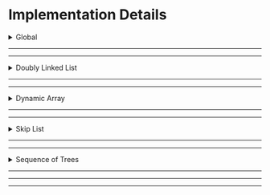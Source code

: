 # Implementation Details

<details>
<summary>Global</summary>

### Global Implementation

Global types and functions were used to make certain conventions consistent across all the list types.

#### Type: `LENGTH` (`size_t`)
This type is used for values that represent the length of something, whether it be the size of the list, an index, or a counter based on the size/index.

#### Type: `DATA` (`int64_t`)
This type is used for values that represent the data that the list holds.


#### Function: `TEST_elements(list) -> n, seq`
This is used by the Unit Tester to check for correctness against the true raw sequence of `DATA` values of the list (unaffected by reversal flags), WITHOUT using `get` or any other operation.\
For this reason, the implementer must absolutely make sure that it works correctly for any `n` and `seq`, so that there is no confusion on if it's the executed operation that failed, or if it's `TEST_elements` that's the culprit.

#### Function: `TEST_internal(list) -> bool`
This is used by the Unit Tester to check if any internal testing was successful. The implementer of the list can put any test within this function, as long as it returns either `true` or `false` to determine if the test was successful or not.\
For example, the Sequence of Trees implementation tests for the required sequence of k's for each tree to be a concatenation of strictly increasing, and then strictly decreasing types. It will return `false` if it fails to satisfy this test at any point.

#### Function: `TEST_reversed(list) -> bool`
This is used by the Unit Tester to check if the list is reversed. The implementer must return their reversal flag in this function. Since all lists aim for $$O(1)$$ time complexity for `reverse`, this can apply to all lists.

</details>

<hr>
<hr>

<details>
<summary>Doubly Linked List</summary>

## Doubly Linked List

### Summary
`Doubly-linked List` is one of the most common data structures that offers advantages over the others. It is an extension to `Singly-linked List` but instead of being a one-way traversal, doubly-linked List provides a two-way connection from front to back and vice-versa.

<hr>

<details>
<summary>Structs</summary>

#### Struct: `List`
A **doubly-linked list** being an extension of the singly-linked list inherits the same pointer referencing to `head` but with additional `tail` which is the leftmost `ListNode` and rightmost `ListNode` respectively.
The struct also have a field `size` that stores the size `n` of the list.
Lastly, the struct also have a (`boolean`) field `reversed` that flags whether the `reverse` function is called.
This property allows the implementation to have an $O(1)$ worst-case time complexity for its `reverse` operation.

#### Struct: `ListNode`
This represents the doubly-linked list node for the `List`.
It has `left` pointer that references to the previous `ListNode` and `right` pointer which references to the next adjacent `ListNode`.
Moreover, each `ListNode` has its corresponding `DATA` field `val` that stores the value of the said node.

<hr>
</details>

<details>
<summary>Initializer</summary>

### Operation: `MAKE`

#### Helper: `initList()`
It allocates memory for the `List: l` using `malloc()`.\
It initially points `head` and `tail` pointers  to `NULL`. Moreover, it sets `reversed` and `size` to `bool: false` and `LENGTH: 0`  respectively.\
Lastly it returns the initialized `List: l` to the caller.

#### Main: `*make(n, seq) -> list`
This is the main operation of `Make`. It aims to create a working doubly-linked list out of a passed `sequence` with size `n`. 
Returns `List` once passed with arguments and called.

<hr>
</details>

<details>
<summary>Flags/List Info</summary>

### Operation: `reverse(l)`
Reversing a `list` with `n` elements will take time complexity of $O(n)$. Hence, the group found an elegant way of achieving the `reverse` operation at $O(1)$.\
Instead this function will **toggle** the (`boolean`) field in `List` called `reversed`.
It simply flips the `reversed` flag for the other operations to appropriately use, resulting in $O(1)$ worst case time complexity for this operation.\

### Operation: `size(l) -> LENGTH`
It simply returns a `LENGTH` which is the current `size: n` of the `list`.

### Operation: `empty(l) -> bool`
It simply returns `bool` that checks whether the `list` has no elements or has `size == 0`.

<hr>
</details>

<details>
<summary>Getters/Setters</summary>

### Operation: `get(l, i) -> DATA`
This operation traverses the `List` from left to right until the target index `i` is found, returning the `DATA` of the `ListNode` found. If reversed it will the `head` will be the right and `tail` will be the left, hence right to left traversal.

### Operation: `set(l, i, v)`
Similar traversal with the `get(l, i)` operation but instead of returning a `DATA`, it will change the current `value` of the `ListNode` found in the index `i` with `v`. If reversed it will the `head` will be the right and `tail` will be the left, hence right to left traversal.


### Operation: `peek_left(l) -> DATA`
This simply returns the leftmost `DATA` of the `ListNode`. If reversed it will return the rightmost `DATA` of the `ListNode` instead.

### Operation: `peek_right(l) -> DATA`
This simply returns the rightmost `DATA` of the `ListNode`. If reversed it will return the leftmost `DATA` of the `ListNode` instead.

<hr>
</details>

<details>
<summary>Insertions/Deletions</summary>

### Operation: `pop_left(l) -> bool`
This operation **deletes** the leftmost `ListNode` of the `List` by disconnecting the `ListNode` at index `i = 0` and reconnecting the **next node** left pointer to NULL. It will also update the `head` of the `List` hence making **next node** be the new leftmost `ListNode`. If reversed it will make use of **prev node** instead and update the `tail` of the `List`.

### Operation: `pop_right(l) -> bool`
This operation **deletes** the rightmost `ListNode` of the `List` by disconnecting the `ListNode` at index `i = 0` and reconnecting the `tailSentinel` to the `ListNode` adjacent to the rightmost node. This updates the rightmost node.

### Operation: `push_left(l, v)`
This operation **insert** a new `ListNode` to the `List` by updating the left pointer of the leftmost node to the **new node** and updating it as the new `head` of the list. If reversed, it will update the right pointer of the righmost node and change its new `tail` to the **new node**.

### Operation: `push_right(l, v)`
This operation **insert** a new `ListNode` to the `List` by updating the right pointer of the rightmost node to the **new node** and updating it as the new `tail` of the list. If reversed, it will update the left pointer of the leftmost node and change its new `head` to the **new node**.

> [!NOTE]
> `node *store = !(l->reversed) ? curr->right : curr->left; `
> `curr->right` pertains to **next node**
> `curr->left` pertains to **prev node**

<hr>
</details>


<hr>
</details>

<hr>
<hr>

<details>
<summary>Dynamic Array</summary>
TODO
</details>

<hr>
<hr>

<details>
<summary>Skip List</summary>

### Summary

`Skip List` is a unique data structure that is a combination of a `List` and `Linked-list`. With this, it benefits from the advantages of the two data structures. Namely, the `update` operation of a `Linked-List` with time complexity of $O(1)$ and a search operation of $O(logn)$ from a `List`. Its bottomost level or commonly known as **Level 0** is the `Normal Lane`. `Normal Lane` is just a `Doubly-linked list` that has **all** the elements in list of `size: n` while the levels above it is the `Express Lane` that contains **only the subset** of elements below it.\
`Express Lanes` offers faster travesal given that it skips nodes per level. Its level promotion is dependent on the probability `p` which in our case is `1/2`, flipping **heads** _promotes_ the current node, and flipping **tails** just _maintains_ its current height. 

<hr>

<details>
<summary>Structs</summary>

#### Struct: `SkipList`
Represents the main overarching list for this ADT.
The bottommost level or the commonly known as the **Level 0** of the `SkipList` is just a `Linked-list` where in our use-case is a `Doubly-linked list`. In addition, **Level 0** contains all elements in the `SkipList` while the succeeding levels above it is the subset of the elements found in **Level 0** varying dependent on the probability `p`.

#### Struct: `SkipNode`
Represents the connected elements in the `SkipList`.
Each `SkipNode` has `left` pointer that references to the previous **existing node**, if there is no node in the left side then it will be connected to the `headSentinel` instead.
Its `right` pointer points to the `next` **existing node**, if no node then it will be connected to the `tailSentinel` instead.
It also has `below` pointer that points to the **existing node** beneath it.\
Moreover, since the sentinels, `headSentinel` and `tailSentinel` are also `SkipNodes` there is an additional field `bool:` `isSentinel` that is set `false` if it is not pertaining to the sentinels and `true` otherwise.
Lastly, each `SkipNode` have `DATA` field that stores the value of the node, and `LENGTH` field `width` that acts as the offset from left to right.

#### Struct: `Levellist`
Represents a list that stores each `levels` present in the `SkipList`.\
To keep track of the **`HEADER`** (where the `SkipList` starts), it has two _(2)_ pointers that points to the `top` and `bottom`.
`top` level pertains to the topmost level and `bottom` level always pertains to the **Level 0**.

#### Struct: `Level`
It has two _(2)_ pointers `up` and `down` that helps navigates the _succeeding_ and _preceeding_ levels in vertical direction.\
Each levels have `SkipNode` fields `headSentinel` and `tailSentinel` representing the leftmost sentinel and rightmost sentinel respectively.\
It also has field `cachedRightWidth` that stores the width of the right elements given that the _`Indexable Skip-list`_ reads offset from left to right.\ 

#### Struct: `LevelRecordsList`
It stores the `head` and `tail` of a `LevelRecord`.

#### Struct: `LevelRecord`
It is a doubly-linked list that keeps track of the level heights of each `SkipNode`.
It has field `Level` named `topLevel` that stores the highest level achieved by the nodes. 

<hr>
</details>

<details>
<summary>Initializer</summary>

### Operation: `MAKE`
#### Helper: `_capHeight(n) -> LENGTH`
The group decides to dynamically resize the `maxHeight` of the SkipList based on the `size: n`. `_capHeight` will always be called whenever you _insert_ or _delete_ a `SkipNode` from the `SkipList`. To make sure that it satisfies the $$O(\log_2(n))$$, the function will return `(LENGTH)ceil(log2(n))` it has `LENGTH` typecast in order to prevent it from being a `non-integer`. 

> [!NOTE]  
> Recall that the height of a skip list is $$O(\log_2(n))$$.

#### Helper: `_makeNode(v) -> SkipNode`
It initializes the newly created `SkipNode`.\
It allocates memory for the **newNode** and initially points its `right`, `left`, and `below` pointers to **_NULL_**.\
Make also sets the (`boolean`) `isSentinel` default to **false**, while `width` to **0** and `val` to the passed argument `v`.

#### Helper: `_makeLevel() -> Level`
It initializes a new `Level` once called.\
It allocates memory for the **newLevel** and initially points its `up` and `down` pointers to **_NULL_**.\
This also creates new sentinels for the specific level hence, allocating memory to `headSentinel` and `tailSentinel` while initializing its respective pointers.\

#### Helper: `_initSkipList() -> SkipList`
This initializes the `SkipList` proper.\
It allocates memory for the fields `LevelList` and `LevelRecordsList` while also setting its pointers to **_NULL_**.\
It initially sets the values of `leftmost`, `rightmost`, `currHeight`, and `size` to the `LENGTH: 0`. 

#### Main: `make(n, seq) -> SkipList`
This main operation aims to create a `SkipList` from a `sequence` with `size: n`.\
In order to make the `rand()` work in probability for every run, it first calls `srand(time(NULL))` controlling the choice of seed.
It iterates over the sequence and makes use of the function `push_right()` to insert the `SkipNodes` to the `SkipList`.

<hr>
</details>

<details>
<summary>Flags/List Info</summary>

### Operation: `reverse(l)`
Reversing a `list` with `n` elements will take time complexity of $O(1)$. Hence, the group found an elegant way of achieving the `reverse`.\
Instead this function will **toggle** the (`boolean`) field in `SkipList` called `reversed`.
It simply flips the `reversed` flag for the other operations to appropriately use, resulting in $O(1)$ worst case time complexity for this operation.\

### Operation: `size(l) -> LENGTH`
It simply returns a `LENGTH` which is the current `size: n` of the `SkipList`.

### Operation: `empty(l) -> bool`
It simply returns `bool` that checks whether the `SkipList` has no elements or has `size == 0`.

<hr>
</details>

<details>
<summary>Getters/Setters</summary>

### Operation: `GET/SET/PEEK_*`

#### Helper: `_getNode(l, target, fromSet, v) -> SkipNode`
This helper aims to search for the specific `SkipNode` at target index `i`.\
It has two _(2)_ loop iteration:

1. **Sentinel Phase**
- This is the first while loop, it traverses the `SkipList` from `**HEADER**` until it gets out of the non-sentinel `SkipNode`.\

2. **Main Traversal Phase**
- This is the second while loop, once it gets out of the sentinel node, it will start traversing to the `SkipNodes` until the target `i` is found.\

> [WHY?]  
> Q: _"Why do we need the `Sentinel Phase`?"_\
> A: In `Indexable SkipList` we only count the widths of the non-sentinel SkipNodes. Recall that sentinel nodes doesn't represent any meaningful data (can be `INT_MAX`, `INT_MIN`, `-1`, `+-inf`, etc.) and only acts as the "boundary" of a program.

#### Main: `get(l, i) -> DATA`
If $0 \leq i < n$ is not satisfied, then it simply returns $0$.\
It utilizes the `_getNode`, once the `SkipNode` at target `i` is found it would read the `DATA` from it and returns the `val`.

#### Main: `set(l, i, v)`
If $0 \leq i < n$ is not satisfied, then it simply returns $0$.\
It utilizes the `_getNode`, once the `SkipNode` at target `i` is found it would replace the `val` of `SkipNode` with `DATA: v`.

#### Main: `peek_left(l) -> DATA`
This simply returns the leftmost `DATA` of the `SkipNode`. If `reversed` is toggled **ON** it would return the rightmost `DATA` instead.

#### Main: `peek_right(l) -> DATA`
This simply returns the rightmost `DATA` of the `SkipNode`. If `reversed` is toggled **ON** it would return the leftmost `DATA` instead.

<hr>
</details>

<details>
<summary>Insertions/Deletions</summary>

### Operation: `PUSH_*`, `POP_*`

#### Helpers: `_flipCoin() -> bool`
This simulates the flipping of the coin given that it has a probability of `p = frac{1}{2}`. It utilizes `rand()` function, the rand function will get random integer value from the max threshold `RAND_MAX = 2147483647`. the comparison is based off the following:

1. **Heads**
- If `rand() > RAND_MAX / 2` it will return `true`. 
2. **Tails**
- If `rand() <= RAND_MAX / 2` it will return `false`. 

#### Helpers: `_promoteLevel(l, fromRight) -> Level`
Useful helper function that is called whenever inserting `SkipNodes` to the `SkipList`. 

It has while loop that iterates as long as it satisfied the condition: `l->currHeight < l->maxHeight && _flipCoin() == true` since, the skipList aims to make new Level above the current level whenever the flipping of coin lands heads otherwise it just maintains its current level.\
Inside the iteration, it checks first if the current level of the `SkipNode` is the topmost, since you can only _makeLevel whenever your skipNode is at the top. It cannot add between levels. Moreover, it also updates the `cachedRightWidth` whenever promoteLevel is called by `push_right`.

After the first `if` condition it will now go update its pointers and go up to the newly created level. In this level you create newNode that will be inserted just above the current node. 

#### Helpers: `_demoteLevel(l, currLevel, fromRight)`
Unlike the` _promoteLevel` it will do the reverse of promoting the level by pruning the level instead, hence the name.

Once called it starts from **HEADER** and traverse from up to down. It has a condition to check whether the current level is empty or not. If it is empty it will change the pointer of the current level and the next level before freeing the current topmost level, to ensure safety of updating the status of skip-list.

#### Helpers: `_push_left_base(l, v)`
This is the "true" `push_left` operation, unaffected by the `reversed` flag.\
Before inserting the newNode, it undergoes a series of checks to update the variables relating to the `size` and `width` of the `SkipList`\
It updates the maxHeight by calling `_capHeight` given that inserting an element increases the `size: n`.\

Before inserting, we must update the `width` of the leftmost node from **level 0** to the topmost. 

It will restart to **level 0**, and allocate memory for the newNode. Recall that at **level 0** it contains all of the elements hence when inserting you always add first at the **level 0** and the progress up. After inserting newNode to the **level 0** it calls `_promoteLevel` to check whether the newly added node is applicable to increase level or not. After that it will also update the level recorder to track the height attained by the newNode.

#### Helpers: `_push_right_base(l, v)`
A mirror of `_push_right_base`.\
This is the "true" `push_right` operation, unaffected by the `reversed` flag.\
Before inserting the newNode, it undergoes a series of checks to update the variables relating to the `size` and `width` of the `SkipList`\
It updates the maxHeight by calling `_capHeight` given that inserting an element increases the `size: n`.\

Before inserting, we must update the `width` of the rightmost node from **level 0** to the topmost. 

It will restart to **level 0**, and allocate memory for the newNode. Recall that at **level 0** it contains all of the elements hence when inserting you always add first at the **level 0** and the progress up. After inserting newNode to the **level 0** it calls `_promoteLevel` to check whether the newly added node is applicable to increase level or not. After that it will also update the level recorder to track the height attained by the newNode.


#### Helpers: `_pop_left_base(l) -> bool`
This is the "true" `pop_left` operation, unaffected by the `reversed` flag.\
if the `size == 0` or `SkipList` is `empty` then it would immediately return `false` since we cannot pop an empty list. 

Before removing a `SkipNode` from the `SkipList`, the operation checks first and updates necessary variables including `size`. Since, removing an element decreases the size of the list it also calls the `_capHeight` function to dynamically resize. 

After all the necessary updates, we will now call `_demoteLevel` to check whether we can prune the level or not.

After that we will now finally update the `widths` in this case we are decrementing the width for the leftmost node. Finally, returns `true` if successfully popped an element.


#### Helpers: `_pop_right_base(l) -> bool`
A mirror of `_pop_right_base`.
This is the "true" `pop_right` operation, unaffected by the `reversed` flag.\
if the `size == 0` or `SkipList` is `empty` then it would immediately return `false` since we cannot pop an empty list. 

Before removing a `SkipNode` from the `SkipList`, the operation checks first and updates necessary variables including `size`. Since, removing an element decreases the size of the list it also calls the `_capHeight` function to dynamically resize. 

After all the necessary updates, we will now call `_demoteLevel` to check whether we can prune the level or not.

After that we will now finally update the `cachedRightWidth` for the rightmost node. Finally, returns `true` if successfully popped an element.


#### Main: `push_left(list, v)`
Calls `_push_left_base` (or `_push_right_base` if `reversed` flag is enabled.)

#### Main: `push_right(list, v)`
Calls `_push_right_base` (or `_push_left_base` if `reversed` flag is enabled.)

#### Main: `pop_left(list)`
Calls `_pop_left_base` (or `_pop_right_base` if `reversed` flag is enabled.)

#### Main: `pop_right(list)`
Calls `_pop_right_base` (or `_pop_left_base` if `reversed` flag is enabled.)

<hr>
</details>

<hr>
</details>


<hr>
<hr>

<details>
<summary>Sequence of Trees</summary>

## Sequence of Trees

### Summary

The Perfect Binary Trees are represented by the struct PTree, which is a modified Segment Tree-esque data structure with a special property of having implicit bounds. For this reason, I also like to call it a Phantom Segment Tree (Phantom Index-Segment Tree), or PTree for short, as the bounds are only revealed once the list and trees are traversed with get/set operations.

<hr>

<details>
<summary>Structs</summary>

#### Struct: `PTreeList`
Represents the main overarching list for this ADT.\
It is a doubly-linked-list that holds the Perfect Binary Trees, with the `head` and `tail` pointers to a `PTreeListNode`.\
It records the true length of the list `n` (which is also the total number of leaf nodes across all trees.)\
It has a `reversed` (`boolean`) flag which allows it to have $O(1)$ worst case for its `reverse` operation.\
It also holds the `DATA` values `leftmost` and `rightmost`, for $O(1)$ worst case for its `peek_left` and `peek_right` operation. These can be affected by the `set`, `push_*`, `pop_*` operations.

#### Struct: `PTreeListNode`
Represents a simple doubly-linked-list node for `PTreeList`.\
It has pointers to the previous and next `PTreeListNode`.\
It holds a single value `ptree` (`PTree`).

#### Struct: `PTree`
Represents a Perfect Binary Tree.\
It records its own `k` value (its type), and also the `l` for number of leaf nodes it has. Mathematically, $2^k = l$\
It has a pointer to its root `PTreeNode`.

#### Struct: `PTreeNode`
Represents a node of `PTree`.\
It has the discriminator flag `leaf` (`boolean`).\
With `leaf` it uses `union` to determine whether it holds a `DATA` value and nothing else, or only the `left` and `right` pointers to its children, for saving up memory.

<hr>
</details>




<details>
<summary>Initializer</summary>

### Operation: `MAKE`


#### Helper: `_getGreatestPowerOfTwo(number) -> exponent, k`
This helper function aims to get the greatest power of two as well as its exponent, obtainable for a given number without exceeding it. For example, with $n=22$,
its greatest power of two is $2^4==16$, because $2^5=32$ which exceeds it.\
It utilizes bitshifting for quick exponents.

#### Helper: `_constructPTreeNodesFromRange(sequence, offset, lowerBound, upperBound) -> PTreeNode`
A recursive function that constructs a Perfect Binary Tree from the root, with the leaves accurately representing a subsequence of the given sequence.
Once it reaches the leaves, it gets the appropriate value from the sequence, along with `offset` (if it's in a different part of the sequence).\
For example, we have a sequence of

$$\{0, 1, 2, 3, 4, 5, 6, 7, 8, 9, 10, 11\}$$

which is of length $12$.
If we want to get a `PTree` of type $3$ with the leaves from indices $4$ to $11$, then we call the helper function with:

$$\text{lowerBound} = 0$$


$$\text{upperBound} = 7$$

(since the length is $2^3 = 8$). We also specify

$$\text{offset} = 4$$

since the subsequence starts from index $4$.
Then after the recursive calls, the resulting leaves would be

$$\{4, 5, 6, 7, 8, 9, 10, 11\}$$

Then, the caller receives the root node.\
The reason this is by design is that there's no need to have a separate driver code for this recursive function to call the appropriate bounds. Simply always provide $lowerBound = 0$, and then specify $upperBound = 2^k$, and it will immediately start shifting indices and constructing its children without more helper function bloat.

#### Helper: `_constructPTrees(n, seq) -> head, tail`
The point of this helper is to represent `n` as distinct powers of two, from highest to lowest.\
It achieves this by repetitively using `_getGreatestPowerOfTwo` and constructing a `PTree` for each remaining subsequence using `_constructPTreeNodesFromRange`, until it exhausts the entire sequence.
After everything, it gives the caller the appropriate doubly-linked-list from `head` to `tail`.

#### Main: `make(n, seq) -> list`
With these helper functions, `make` can finally construct the list.\
It initializes the members `n`, `reversed`, `leftmost`, and `rightmost` appropriately.\
Then, since the datatype of `LENGTH` is unsigned, it only calls `_constructPTrees` if $n > 0$, and initializes the appropriate `head` and `tail` members.

<hr>
</details>

<details>
<summary>Flags/List Info</summary>


### Operation: `SIZE`
#### Main: `size(list) -> LENGTH`
It simply returns the `n` member of the list, representing its current size.

### Operation: `EMPTY`
#### Main: `empty(list) -> bool`
It returns whether `n` is zero or not.

### Operation: `REVERSE`
#### Main: `reverse(list)`
It simply flips the `reversed` flag for the other operations to appropriately use, resulting in $O(1)$ worst case time complexity for this operation.
<hr>
</details>

<details>
<summary>Getters/Setters</summary>

### Operation: `GET`/`SET`/`PEEK_*`

#### Helper: `_getLeafNodeAtIndex(i) -> node`
The star of the show -- this helper function's goal is to return the appropriate leaf node for a given index `i`.\
Because the nodes themselves don't store their index, the function must calculate for the **"phantom"** index. That is, the function has to manually calculate the "offsets" and bounds themselves. In particular, it keeps track for `lowerBound` and `upperBound`.\
The calculations of these offsets and bounds are only done on the needed nodes instead of every single node in every single tree, so search is brought down to $O(logn)$.\
It utilizes the `l` member of the `PTree` to calculate for offsets along the doubly-linked-list (horizontal) as it traverses from left to right. Then, it shifts the current recorded `lowerBound` and `upperBound` as it traverses down the tree (vertical).\
The appropriate bounds are:

$$\text{LeftChild} = [lowerBound, mid]$$


$$\text{RightChild} = [mid+1, upperBound]$$


So we check if the index is in either one, and update the bounds appropriately.\
Note that this will always either result in a leaf node holding the `DATA` value, or `NULL`.\
And voila, we have found the correct leaf.\
With this helper function, we can now make:

#### Main: `get(list, i) -> DATA`
If $0 \leq i < n$ is not satisfied, then it simply returns $0$.\
It utilizes `_getLeafNodeAtIndex` to get the appropriate node, and returns its `DATA` value.\
The index is affected by the `reversed` flag to correct for reversal.

#### Main: `set(list, i, v)`
If $0 \leq i < n$ is not satisfied, then it simply returns.\
It utilizes `_getLeafNodeAtIndex` to get the appropriate node, and sets its `DATA` value to `v`.\
The index is affected by the `reversed` flag to correct for reversal.\
It also updates `leftmost` or `rightmost`, depending on whether the index rests on $0$ or $n-1$.

#### Main: `peek_left(list) -> DATA`
Returns `leftmost`, or `rightmost` if `reversed` flag is enabled.

#### Main: `peek_right(list) -> DATA`
Returns `rightmost`, or `leftmost` if `reversed` flag is enabled.

<hr>
</details>

<details>
<summary>Insertions/Deletions</summary>

### Operation: `PUSH_*`, `POP_*`

#### Helper: `_constructZeroPTree(v) -> tree`
The purpose of this helper function is to construct a `PTree` of type $0$, with the given `DATA` value as its root (leaf)'s value.\
This is useful for pushing a new value into the list.

#### Helpers:
**`_mergeNonDistinctPTreesToRight(list, start)`**\
**`_mergeNonDistinctPTreesToLeft(list, start)`**

Here we have helper functions for merging non-distinct `PTrees` together, split into two: one for merging to the left, and one for merging to the right.\
`PTrees` are non-distinct if their type `k` is the same, which means they can be combined into one greater power of two, improving the running time of the get/set operations, satisfying the concatenation of a strictly increasing and strictly decreasing sequence of $k$'s, and overall preventing the degenerate representation of $n$ trees of type $0$.\
It is inspired by binomial heap's merge operation.
Given a starting doubly-linked-list node, we proceed to the right (left),
and if our current `PTree`'s type is the same as the next `PTree`, then we construct a third `PTree` containing their two roots as children.
We know that this is of type $k+1$, and contains $l*2$ leaf nodes.\
We immediately stop if the next tree's type is distinct from the current tree, as we know that trees further than it are already distinct and satisfy the required k-concatenation.\
This helper function directly modifies the doubly-linked-list of the main list.

#### Helpers:
**`_cascadeRemovalLeft(list, start) -> subHead, subTail`**\
**`_cascadeRemovalRight(list, start) -> subHead, subTail`**

These are helper functions used by the `pop_*` operations.\
They are pretty much the opposite of the merge operations, split into two: one for cascading the right of the `PTree`, and one for cascading the left.\
We know that only the leftmost (rightmost) leaf of the target `PTree` is the one that needs to be removed.
So, its purpose is to "wrap open" the `PTree` back into a sequence of `PTrees`.\
It does this by snipping off the right (left) subtree and making it its own doubly-linked-list node sub-list.\
Then the other leftover left (right) child is deallocated and removed from the list entirely.
Each successive right (left) subtree is of type $$k-1$$ and $$l/2$$.\
After everything, it gives the caller the appropriate sublist of right-child (left-child) `PTrees`, with its own `subHead` and `subTail`.

#### Helper: `_peekABoo(list)`
A useful helper function for updating the `leftmost`/rightmost value after a modification of the list.\
It is useful for peek_left/peek_right operations.\
It does this by getting the leftmost (rightmost) `PTree` and traversing all the way to the leftmost (rightmost) leaf node, and finally updating the appropriate value.\
It does this for both `leftmost` and `rightmost` in each call.

#### Helper: `_push_left_base(list, v)`
This is the "true" `push_left` operation, unaffected by the `reversed` flag.\
It first calls `_constructZeroPTree` on the `DATA` value `v`, and pushes it to the head (left) of the doubly-linked-list.\
Then, it calls `_mergeNonDistinctPTreesToRight` on the new head of the list, to make sure it satisfies the required k-concatenation.\
Finally, it updates `leftmost` to the new value (and `rightmost` if the new `PTree` is also the tail).


#### Helper: `_push_right_base(list, v)`
A mirror of `_push_left_base`.\
This is the "true" `push_right` operation, unaffected by the `reversed` flag.\
It first calls `_constructZeroPTree` on the `DATA` value `v`, and pushes it to the tail (right) of the doubly-linked-list.\
Then, it calls `_mergeNonDistinctPTreesToLeft` on the new tail of the list, to make sure it satisfies the required k-concatenation.\
Finally, it updates `rightmost` to the new value (and `leftmost` if the new `PTree` is also the head).

#### Helper: `_pop_left_base(list)`
This is the "true" `pop_left` operation, unaffected by the `reversed` flag.\
It first checks if the leftmost `PTree` is of type $0$. If it is, then it simply removes that doubly-linked-list node from the list.\
If not, then it calls `_cascadeRemovalLeft` on the leftmost `PTree`, then pushes the new sublist to the head (left), and then finally calls `_mergeNonDistinctPTreesToRight` to fix any non-distinct types.\
In both cases, it calls `_peekABoo(list)` to update `leftmost` and `rightmost` appropriately.

#### Helper: `_pop_right_base(list)`
A mirror of `_pop_left_base`.\
This is the "true" `pop_right` operation, unaffected by the `reversed` flag.\
It first checks if the rightmost `PTree` is of type $0$. If it is, then it simply removes that doubly-linked-list node from the list.\
If not, then it calls `_cascadeRemovalRight` on the rightmost `PTree`, then pushes the new sublist to the tail (right), and then finally calls `_mergeNonDistinctPTreesToLeft` to fix any non-distinct types.\
In both cases, it calls `_peekABoo(list)` to update `leftmost` and `rightmost` appropriately.


#### Main: `push_left(list, v)`
Calls `_push_left_base` (or `_push_right_base` if `reversed` flag is enabled.)

#### Main: `push_right(list, v)`
Calls `_push_right_base` (or `_push_left_base` if `reversed` flag is enabled.)

#### Main: `pop_left(list)`
Calls `_pop_left_base` (or `_pop_right_base` if `reversed` flag is enabled.)

#### Main: `pop_right(list)`
Calls `_pop_right_base` (or `_pop_left_base` if `reversed` flag is enabled.)



<hr>
</details>




</details>

<hr>
<hr>
<hr>
